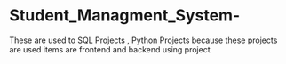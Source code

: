 # Student_Managment_System-
These are used to SQL Projects , Python Projects because these projects are used items are frontend and backend using project
